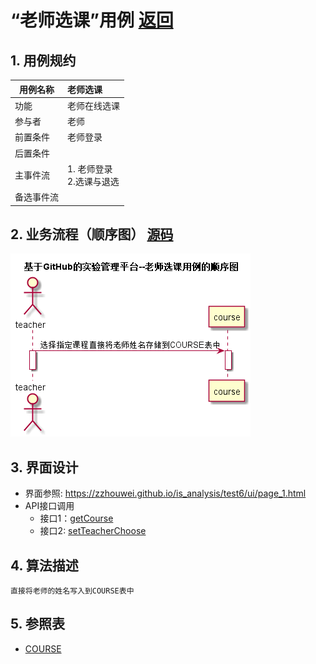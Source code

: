 <!-- markdownlint-disable MD033-->
<!-- 禁止MD033类型的警告 https://www.npmjs.com/package/markdownlint -->

# “老师选课”用例 [返回](./README.md)
## 1. 用例规约

|用例名称|老师选课|
|-------|:-------------|
|功能|老师在线选课|
|参与者|老师|
|前置条件|老师登录|
|后置条件| |
|主事件流|1. 老师登录<br/>2.选课与退选<br/>|
|备选事件流||

## 2. 业务流程（顺序图） [源码](./src/laoshixuanke.puml)
![](./laoshixuanke.png) 

## 3. 界面设计
- 界面参照: https://zzhouwei.github.io/is_analysis/test6/ui/page_1.html
- API接口调用
    - 接口1：[getCourse](./getCourse.md) 
    - 接口2: [setTeacherChoose](./setTeacherChoose.md) 

## 4. 算法描述
	直接将老师的姓名写入到COURSE表中
## 5. 参照表

- [COURSE](./数据库设计.md/#COURSE)




